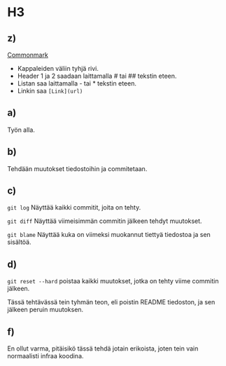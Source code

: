 # H3

## z) 
[Commonmark](https://commonmark.org/help/)

- Kappaleiden väliin tyhjä rivi.
- Header 1 ja 2 saadaan laittamalla # tai ## tekstin eteen.
- Listan saa laittamalla - tai * tekstin eteen.
- Linkin saa `[Link](url)`

## a) 
Työn alla.

## b) 
Tehdään muutokset tiedostoihin ja commitetaan.

## c) 
`git log` Näyttää kaikki commitit, joita on tehty.

`git diff` Näyttää viimeisimmän commitin jälkeen tehdyt muutokset.

`git blame` Näyttää kuka on viimeksi muokannut tiettyä tiedostoa ja sen sisältöä.

## d) 
`git reset --hard` poistaa kaikki muutokset, jotka on tehty viime commitin jälkeen.

Tässä tehtävässä tein tyhmän teon, eli poistin README tiedoston, ja sen jälkeen peruin muutoksen. 

## f)
En ollut varma, pitäisikö tässä tehdä jotain erikoista, joten tein vain normaalisti infraa koodina.
